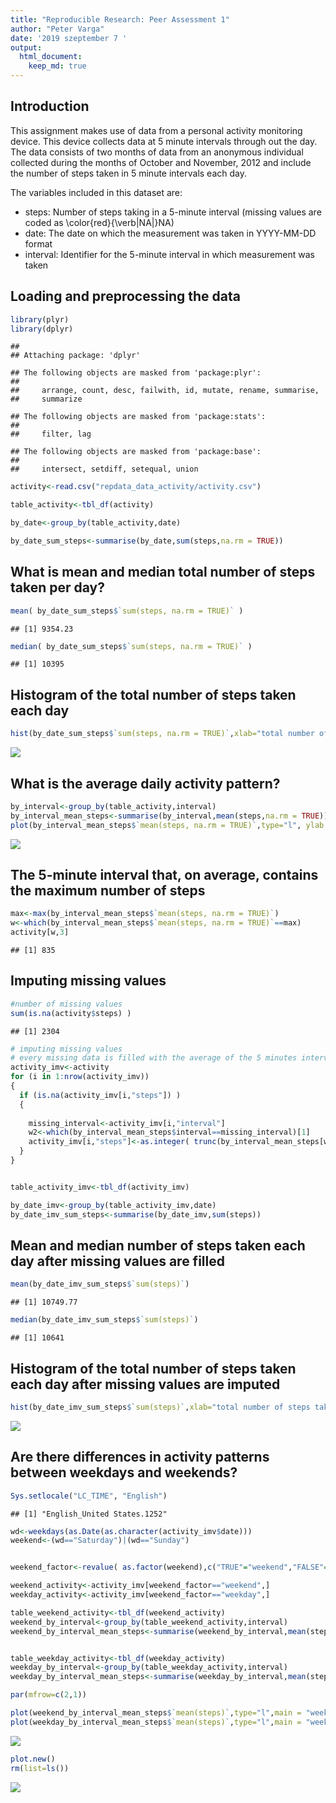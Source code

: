 ```yaml
---
title: "Reproducible Research: Peer Assessment 1"
author: "Peter Varga"
date: '2019 szeptember 7 '
output: 
  html_document:
    keep_md: true
---
```

## Introduction
This assignment makes use of data from a personal activity monitoring device. This device collects data at 5 minute intervals through out the day. The data consists of two months of data from an anonymous individual collected during the months of October and November, 2012 and include the number of steps taken in 5 minute intervals each day.

The variables included in this dataset are:

 * steps: Number of steps taking in a 5-minute interval (missing values are coded as \color{red}{\verb|NA|}NA)
 * date: The date on which the measurement was taken in YYYY-MM-DD format
 * interval: Identifier for the 5-minute interval in which measurement was taken

## Loading and preprocessing the data

```r
library(plyr)
library(dplyr)
```

```
## 
## Attaching package: 'dplyr'
```

```
## The following objects are masked from 'package:plyr':
## 
##     arrange, count, desc, failwith, id, mutate, rename, summarise,
##     summarize
```

```
## The following objects are masked from 'package:stats':
## 
##     filter, lag
```

```
## The following objects are masked from 'package:base':
## 
##     intersect, setdiff, setequal, union
```

```r
activity<-read.csv("repdata_data_activity/activity.csv")

table_activity<-tbl_df(activity)

by_date<-group_by(table_activity,date)

by_date_sum_steps<-summarise(by_date,sum(steps,na.rm = TRUE))
```



## What is mean and median total number of steps taken per day?



```r
mean( by_date_sum_steps$`sum(steps, na.rm = TRUE)` )
```

```
## [1] 9354.23
```

```r
median( by_date_sum_steps$`sum(steps, na.rm = TRUE)` )
```

```
## [1] 10395
```

## Histogram of the total number of steps taken each day


```r
hist(by_date_sum_steps$`sum(steps, na.rm = TRUE)`,xlab="total number of steps taken each day", main="")
```

![](PA1_template_files/figure-html/unnamed-chunk-3-1.png)<!-- -->



## What is the average daily activity pattern?


```r
by_interval<-group_by(table_activity,interval)
by_interval_mean_steps<-summarise(by_interval,mean(steps,na.rm = TRUE))
plot(by_interval_mean_steps$`mean(steps, na.rm = TRUE)`,type="l", ylab = "mean of steps in the 5 minutes intervals")
```

![](PA1_template_files/figure-html/unnamed-chunk-4-1.png)<!-- -->

## The 5-minute interval that, on average, contains the maximum number of steps


```r
max<-max(by_interval_mean_steps$`mean(steps, na.rm = TRUE)`)
w<-which(by_interval_mean_steps$`mean(steps, na.rm = TRUE)`==max)
activity[w,3]
```

```
## [1] 835
```



## Imputing missing values

```r
#number of missing values
sum(is.na(activity$steps) )
```

```
## [1] 2304
```

```r
# imputing missing values
# every missing data is filled with the average of the 5 minutes interval with the same identifier
activity_imv<-activity
for (i in 1:nrow(activity_imv))
{
  if (is.na(activity_imv[i,"steps"]) )
  {
    
    missing_interval<-activity_imv[i,"interval"]
    w2<-which(by_interval_mean_steps$interval==missing_interval)[1]
    activity_imv[i,"steps"]<-as.integer( trunc(by_interval_mean_steps[w2,2]) )
  } 
}


table_activity_imv<-tbl_df(activity_imv)

by_date_imv<-group_by(table_activity_imv,date)
by_date_imv_sum_steps<-summarise(by_date_imv,sum(steps))
```

## Mean and median number of steps taken each day after missing values are filled


```r
mean(by_date_imv_sum_steps$`sum(steps)`)
```

```
## [1] 10749.77
```

```r
median(by_date_imv_sum_steps$`sum(steps)`)
```

```
## [1] 10641
```


## Histogram of the total number of steps taken each day after missing values are imputed

```r
hist(by_date_imv_sum_steps$`sum(steps)`,xlab="total number of steps taken each day", main="")
```

![](PA1_template_files/figure-html/unnamed-chunk-8-1.png)<!-- -->



## Are there differences in activity patterns between weekdays and weekends?


```r
Sys.setlocale("LC_TIME", "English")
```

```
## [1] "English_United States.1252"
```

```r
wd<-weekdays(as.Date(as.character(activity_imv$date)))
weekend<-(wd=="Saturday")|(wd=="Sunday")


weekend_factor<-revalue( as.factor(weekend),c("TRUE"="weekend","FALSE"="weekday") )

weekend_activity<-activity_imv[weekend_factor=="weekend",]
weekday_activity<-activity_imv[weekend_factor=="weekday",]

table_weekend_activity<-tbl_df(weekend_activity)
weekend_by_interval<-group_by(table_weekend_activity,interval)
weekend_by_interval_mean_steps<-summarise(weekend_by_interval,mean(steps))


table_weekday_activity<-tbl_df(weekday_activity)
weekday_by_interval<-group_by(table_weekday_activity,interval)
weekday_by_interval_mean_steps<-summarise(weekday_by_interval,mean(steps))

par(mfrow=c(2,1))

plot(weekend_by_interval_mean_steps$`mean(steps)`,type="l",main = "weekend",ylab = "")
plot(weekday_by_interval_mean_steps$`mean(steps)`,type="l",main = "weekday",ylab = "")
```

![](PA1_template_files/figure-html/unnamed-chunk-9-1.png)<!-- -->

```r
plot.new()
rm(list=ls())
```

![](PA1_template_files/figure-html/unnamed-chunk-9-2.png)<!-- -->

